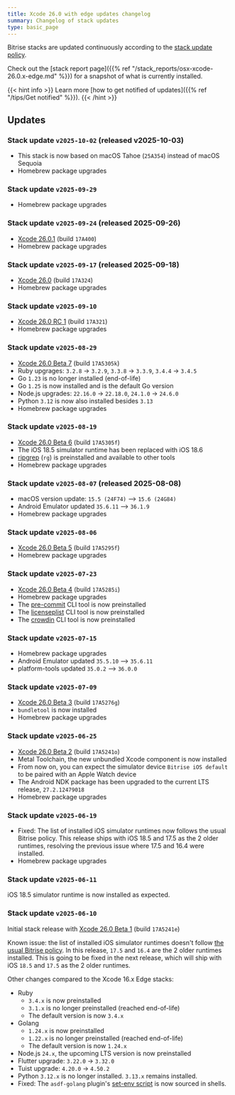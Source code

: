```yaml
---
title: Xcode 26.0 with edge updates changelog
summary: Changelog of stack updates
type: basic_page
---
```


Bitrise stacks are updated continuously according to the [stack update policy](https://devcenter.bitrise.io/en/infrastructure/build-stacks/stack-update-policy.html).

Check out the [stack report page]({{% ref "/stack_reports/osx-xcode-26.0.x-edge.md" %}}) for a snapshot of what is currently installed.

{{< hint info >}}
Learn more [how to get notified of updates]({{% ref "/tips/Get notified" %}}).
{{< /hint >}}

## Updates

### Stack update `v2025-10-02` (released v2025-10-03)

- This stack is now based on macOS Tahoe (`25A354`) instead of macOS Sequoia
- Homebrew package upgrades

### Stack update `v2025-09-29`

- Homebrew package upgrades

### Stack update `v2025-09-24` (released 2025-09-26)

- [Xcode 26.0.1](https://developer.apple.com/documentation/xcode-release-notes/xcode-26-release-notes) (build `17A400`)
- Homebrew package upgrades

### Stack update `v2025-09-17` (released 2025-09-18)

- [Xcode 26.0](https://developer.apple.com/documentation/xcode-release-notes/xcode-26-release-notes) (build `17A324`)
- Homebrew package upgrades

### Stack update `v2025-09-10`

- [Xcode 26.0 RC 1](https://developer.apple.com/documentation/xcode-release-notes/xcode-26-release-notes) (build `17A321`)
- Homebrew package upgrades

### Stack update `v2025-08-29`

- [Xcode 26.0 Beta 7](https://developer.apple.com/documentation/xcode-release-notes/xcode-26-release-notes) (build `17A5305k`)
- Ruby upgrages: `3.2.8` -> `3.2.9`, `3.3.8` -> `3.3.9`, `3.4.4` -> `3.4.5`
- Go `1.23` is no longer installed (end-of-life)
- Go `1.25` is now installed and is the default Go version
- Node.js upgrades: `22.16.0` -> `22.18.0`, `24.1.0` -> `24.6.0`
- Python `3.12` is now also installed besides `3.13`
- Homebrew package upgrades

### Stack update `v2025-08-19`

- [Xcode 26.0 Beta 6](https://developer.apple.com/documentation/xcode-release-notes/xcode-26-release-notes) (build `17A5305f`)
- The iOS 18.5 simulator runtime has been replaced with iOS 18.6
- [ripgrep](https://github.com/BurntSushi/ripgrep) (`rg`) is preinstalled and available to other tools
- Homebrew package upgrades

### Stack update `v2025-08-07` (released 2025-08-08)

- macOS version update: `15.5 (24F74)` --> `15.6 (24G84)`
- Android Emulator updated `35.6.11` --> `36.1.9`
- Homebrew package upgrades

### Stack update `v2025-08-06`

- [Xcode 26.0 Beta 5](https://developer.apple.com/documentation/xcode-release-notes/xcode-26-release-notes) (build `17A5295f`)
- Homebrew package upgrades

### Stack update `v2025-07-23`

- [Xcode 26.0 Beta 4](https://developer.apple.com/documentation/xcode-release-notes/xcode-26-release-notes) (build `17A5285i`)
- Homebrew package upgrades
- The [pre-commit](https://github.com/pre-commit/pre-commit) CLI tool is now preinstalled
- The [licenseplist](https://formulae.brew.sh/formula/licenseplist) CLI tool is now preinstalled
- The [crowdin](https://www.npmjs.com/package/@crowdin/cli) CLI tool is now preinstalled

### Stack update `v2025-07-15`

- Homebrew package upgrades
- Android Emulator updated `35.5.10` --> `35.6.11`
- platform-tools updated `35.0.2` --> `36.0.0`

### Stack update `v2025-07-09`

- [Xcode 26.0 Beta 3](https://developer.apple.com/documentation/xcode-release-notes/xcode-26-release-notes) (build `17A5276g`)
- `bundletool` is now installed
- Homebrew package upgrades

### Stack update `v2025-06-25`

- [Xcode 26.0 Beta 2](https://developer.apple.com/documentation/xcode-release-notes/xcode-26-release-notes) (build `17A5241o`)
- Metal Toolchain, the new unbundled Xcode component is now installed
- From now on, you can expect the simulator device `Bitrise iOS default` to be paired with an Apple Watch device
- The Android NDK package has been upgraded to the current LTS release, `27.2.12479018`
- Homebrew package upgrades

### Stack update `v2025-06-19`

- Fixed: The list of installed iOS simulator runtimes now follows the usual Bitrise policy. This release ships with iOS 18.5 and 17.5 as the 2 older runtimes, resolving the previous issue where 17.5 and 16.4 were installed.
- Homebrew package upgrades

### Stack update `v2025-06-11`

iOS 18.5 simulator runtime is now installed as expected.

### Stack update `v2025-06-10`

Initial stack release with [Xcode 26.0 Beta 1](https://developer.apple.com/documentation/xcode-release-notes/xcode-26-release-notes) (build `17A5241e`)

Known issue: the list of installed iOS simulator runtimes doesn't follow [the usual Bitrise policy](https://devcenter.bitrise.io/en/infrastructure/build-stacks/stack-update-policy.html). In this release, `17.5` and `16.4` are the 2 older runtimes installed. This is going to be fixed in the next release, which will ship with iOS `18.5` and `17.5` as the 2 older runtimes.

Other changes compared to the Xcode 16.x Edge stacks:

- Ruby
    - `3.4.x` is now preinstalled
    - `3.1.x` is no longer preinstalled (reached end-of-life)
    - The default version is now `3.4.x`
- Golang
    - `1.24.x` is now preinstalled
    - `1.22.x` is no longer preinstalled (reached end-of-life)
    - The default version is now `1.24.x`
- Node.js `24.x`, the upcoming LTS version is now preinstalled
- Flutter upgrade: `3.22.0` -> `3.32.0`
- Tuist upgrade: `4.20.0` -> `4.50.2`
- Python `3.12.x` is no longer installed. `3.13.x` remains installed.
- Fixed: The `asdf-golang` plugin's [set-env script](https://github.com/asdf-community/asdf-golang?tab=readme-ov-file#use) is now sourced in shells.

